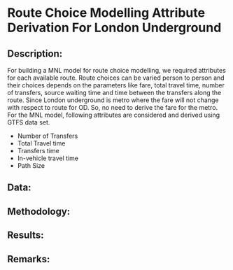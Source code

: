 # Route Choice Modelling Attribute Derivation For London Underground

## Description:
For building a MNL model for route choice modelling, we required attributes for each available route. Route choices can be varied person to person and their choices depends on the parameters like fare, total travel time, number of transfers, source waiting time and time between the transfers along the route. Since London underground is metro where the fare will not change with respect to route for OD. So, no need to derive the fare for the metro. For the MNL model, following attributes are considered and derived using GTFS data set.
* Number of Transfers
* Total Travel time
* Transfers time
* In-vehicle travel time
* Path Size
## Data:
## Methodology:
## Results:
## Remarks:
